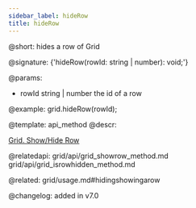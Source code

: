 ```yaml
---
sidebar_label: hideRow
title: hideRow
---          
```


@short: hides a row of Grid

@signature: {'hideRow(rowId: string | number): void;'}

@params:
- rowId	string | number   the id of a row

@example:
grid.hideRow(rowId);


@template: api_method
@descr:

[Grid. Show/Hide Row](https://snippet.dhtmlx.com/8y83d6jv)

@relatedapi: 
grid/api/grid_showrow_method.md
grid/api/grid_isrowhidden_method.md

@related: grid/usage.md#hidingshowingarow

@changelog:
added in v7.0

